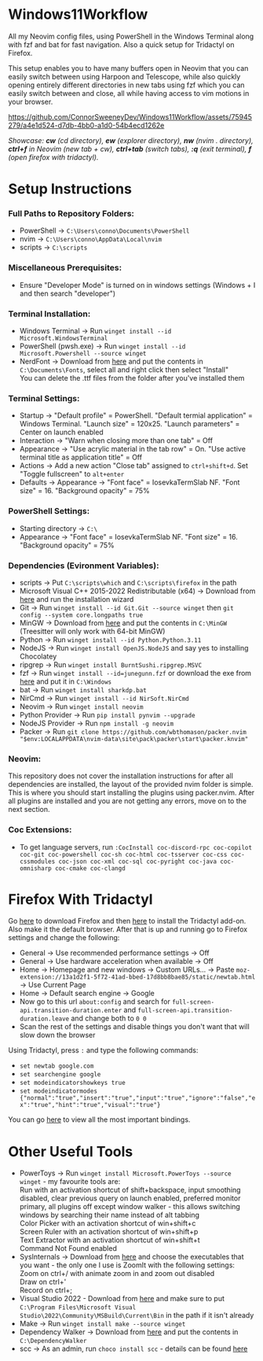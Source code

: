 # Windows11Workflow

All my Neovim config files, using PowerShell in the Windows Terminal along with fzf and bat for fast navigation. Also a quick setup for Tridactyl on Firefox.

This setup enables you to have many buffers open in Neovim that you can easily switch between using Harpoon and Telescope, while also quickly opening entirely different directories in new tabs using fzf which you can easily switch between and close, all while having access to vim motions in your browser.

https://github.com/ConnorSweeneyDev/Windows11Workflow/assets/75945279/a4e1d524-d7db-4bb0-a1d0-54b4ecd1262e

*Showcase: **cw** (cd directory), **ew** (explorer directory), **nw** (nvim . directory), **ctrl+f** in Neovim (new tab + cw), **ctrl+tab** (switch tabs), **:q** (exit terminal), **f** (open firefox with tridactyl).*

# Setup Instructions
### Full Paths to Repository Folders:
- PowerShell &rightarrow; `C:\Users\conno\Documents\PowerShell`
- nvim &rightarrow; `C:\Users\conno\AppData\Local\nvim`
- scripts &rightarrow; `C:\scripts`

### Miscellaneous Prerequisites:
- Ensure "Developer Mode" is turned on in windows settings (Windows + I and then search "developer")

### Terminal Installation:
- Windows Terminal &rightarrow; Run `winget install --id Microsoft.WindowsTerminal`
- PowerShell (pwsh.exe) &rightarrow; Run `winget install --id Microsoft.Powershell --source winget`
- NerdFont &rightarrow; Download from [here](https://www.nerdfonts.com/font-downloads) and put the contents in `C:\Documents\Fonts`, select all and right click then select "Install"\
  You can delete the .ttf files from the folder after you've installed them
### Terminal Settings:
- Startup &rightarrow; "Default profile" = PowerShell. "Default termial application" = Windows Terminal. "Launch size" = 120x25. "Launch parameters" = Center on launch enabled
- Interaction &rightarrow; "Warn when closing more than one tab" = Off
- Appearance &rightarrow; "Use acrylic material in the tab row" = On. "Use active terminal title as application title" = Off
- Actions &rightarrow; Add a new action "Close tab" assigned to `ctrl+shift+d`. Set "Toggle fullscreen" to `alt+enter`
- Defaults &rightarrow; Appearance &rightarrow; "Font face" = IosevkaTermSlab NF. "Font size" = 16. "Background opacity" = 75%
### PowerShell Settings:
- Starting directory &rightarrow; `C:\`
- Appearance &rightarrow; "Font face" = IosevkaTermSlab NF. "Font size" = 16. "Background opacity" = 75%

### Dependencies (Evironment Variables):
- scripts &rightarrow; Put `C:\scripts\which` and `C:\scripts\firefox` in the path
- Microsoft Visual C++ 2015-2022 Redistributable (x64) &rightarrow; Download from [here](https://learn.microsoft.com/en-us/cpp/windows/latest-supported-vc-redist?view=msvc-170) and run the installation wizard
- Git &rightarrow; Run `winget install --id Git.Git --source winget` then `git config --system core.longpaths true`
- MinGW &rightarrow; Download from [here](https://www.mingw-w64.org/downloads/) and put the contents in `C:\MinGW` (Treesitter will only work with 64-bit MinGW)
- Python &rightarrow; Run `winget install --id Python.Python.3.11`
- NodeJS &rightarrow; Run `winget install OpenJS.NodeJS` and say yes to installing Chocolatey
- ripgrep &rightarrow; Run `winget install BurntSushi.ripgrep.MSVC`
- fzf &rightarrow; Run `winget install --id=junegunn.fzf` or download the exe from [here](https://github.com/junegunn/fzf-bin/releases) and put it in `C:\Windows`
- bat &rightarrow; Run `winget install sharkdp.bat`
- NirCmd &rightarrow; Run `winget install --id NirSoft.NirCmd`
- Neovim &rightarrow; Run `winget install neovim`
- Python Provider &rightarrow; Run `pip install pynvim --upgrade`
- NodeJS Provider &rightarrow; Run `npm install -g neovim`
- Packer &rightarrow; Run `git clone https://github.com/wbthomason/packer.nvim "$env:LOCALAPPDATA\nvim-data\site\pack\packer\start\packer.knvim"`

### Neovim:
This repository does not cover the installation instructions for after all dependencies are installed, the layout of the provided nvim folder is simple.\
This is where you should start installing the plugins using packer.nvim. After all plugins are installed and you are not getting any errors, move on to the next section.

### Coc Extensions:
- To get language servers, run `:CocInstall coc-discord-rpc coc-copilot coc-git coc-powershell coc-sh coc-html coc-tsserver coc-css coc-cssmodules coc-json coc-xml coc-sql coc-pyright coc-java coc-omnisharp coc-cmake coc-clangd`

# Firefox With Tridactyl
Go [here](https://www.mozilla.org/en-GB/firefox/new/) to download Firefox and then [here](https://addons.mozilla.org/en-US/firefox/addon/tridactyl-vim/?utm_source=github.com&utm_content=readme.md) to install the Tridactyl add-on. Also make it the default browser.
After that is up and running go to Firefox settings and change the following:
- General &rightarrow; Use recommended performance settings &rightarrow; Off
- General &rightarrow; Use hardware acceleration when available &rightarrow; Off
- Home &rightarrow; Homepage and new windows &rightarrow; Custom URLs... &rightarrow; Paste `moz-extension://13a1d2f1-5f72-41ad-bbed-17d8bb8bae85/static/newtab.html` &rightarrow; Use Current Page
- Home &rightarrow; Default search engine &rightarrow; Google
- Now go to this url `about:config` and search for `full-screen-api.transition-duration.enter` and `full-screen-api.transition-duration.leave` and change both to `0 0`
- Scan the rest of the settings and disable things you don't want that will slow down the browser

Using Tridactyl, press `:` and type the following commands:
- `set newtab google.com`
- `set searchengine google`
- `set modeindicatorshowkeys true`
- `set modeindicatormodes {"normal":"true","insert":"true","input":"true","ignore":"false","ex":"true","hint":"true","visual":"true"}`

You can go [here](https://github.com/tridactyl/tridactyl?tab=readme-ov-file#highlighted-features) to view all the most important bindings.

# Other Useful Tools
- PowerToys &rightarrow; Run `winget install Microsoft.PowerToys --source winget` - my favourite tools are:\
  Run with an activation shortcut of shift+backspace, input smoothing disabled, clear previous query on launch enabled, preferred monitor primary, all plugins off except window walker - this allows switching windows by searching their name instead of alt tabbing\
  Color Picker with an activation shortcut of win+shift+c\
  Screen Ruler with an activation shortcut of win+shift+p\
  Text Extractor with an activation shortcut of win+shift+t\
  Command Not Found enabled
- SysInternals &rightarrow; Download from [here](https://learn.microsoft.com/en-us/sysinternals/downloads/) and choose the executables that you want - the only one I use is ZoomIt with the following settings:\
  Zoom on ctrl+/ with animate zoom in and zoom out disabled\
  Draw on ctrl+'\
  Record on ctrl+;
- Visual Studio 2022 - Download from [here](https://visualstudio.microsoft.com/vs/) and make sure to put `C:\Program Files\Microsoft Visual Studio\2022\Community\MSBuild\Current\Bin` in the path if it isn't already
- Make &rightarrow; Run `winget install make --source winget`
- Dependency Walker &rightarrow; Download from [here](https://github.com/lucasg/Dependencies) and put the contents in `C:\DependencyWalker`
- scc &rightarrow; As an admin, run `choco install scc` - details can be found [here](https://github.com/boyter/scc)
